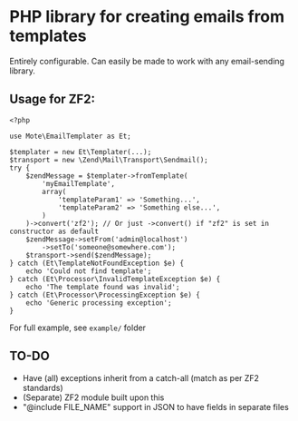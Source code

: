 # PHP library for creating emails from templates

Entirely configurable. Can easily be made to work with any email-sending library.

## Usage for ZF2:

```
<?php

use Mote\EmailTemplater as Et;

$templater = new Et\Templater(...);
$transport = new \Zend\Mail\Transport\Sendmail();
try {
    $zendMessage = $templater->fromTemplate(
        'myEmailTemplate',
        array(
            'templateParam1' => 'Something...',
            'templateParam2' => 'Something else...',
        )
    )->convert('zf2'); // Or just ->convert() if "zf2" is set in constructor as default
    $zendMessage->setFrom('admin@localhost')
        ->setTo('someone@somewhere.com');
    $transport->send($zendMessage);
} catch (Et\TemplateNotFoundException $e) {
    echo 'Could not find template';
} catch (Et\Processor\InvalidTemplateException $e) {
    echo 'The template found was invalid';
} catch (Et\Processor\ProcessingException $e) {
    echo 'Generic processing exception';
}
```

For full example, see `example/` folder

## TO-DO

+ Have (all) exceptions inherit from a catch-all (match as per ZF2 standards)
+ (Separate) ZF2 module built upon this
+ "@include FILE_NAME" support in JSON to have fields in separate files
